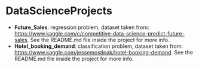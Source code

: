# DataScienceProjects

- **Future_Sales**: regression problem, dataset taken from: https://www.kaggle.com/c/competitive-data-science-predict-future-sales. See the README.md file inside the project for more info.
- **Hotel_booking_demand**: classification problem, dataset taken from: https://www.kaggle.com/jessemostipak/hotel-booking-demand. See the README.md file inside the project for more info.
